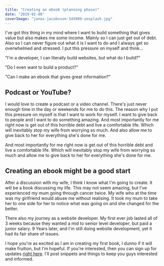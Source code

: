 ```yaml
---
title: "Creating an ebook (planning phase)"
date: "2019-02-08"
coverImage: "jonas-jacobsson-545909-unsplash.jpg"
---
```


I've got this thing in my mind where I want to build something that gives value but also makes me some income. Mainly so I can just get out of debt. Also so I can never figure out what it is I want to do and I always get so overwhelmed and stressed. I put this pressure on myself and think...

"I'm a developer, I can literally build websites, but what do I build?"

"Do I even want to build a product?"

"Can I make an ebook that gives great information?"

## Podcast or YouTube?

I would love to create a podcast or a video channel. There's just never enough time in the day or weekends for me to do this. The reason why I put this pressure on myself is that I want to work for myself. I want to give back to people and I want to do something amazing. And most importantly for me right now is get out of this horrible debt and live a comfortable life. Which will inevitably stop my wife from worrying so much. And also allow me to give back to her for everything she's done for me.

And most importantly for me right now is get out of this horrible debt and live a comfortable life. Which will inevitably stop my wife from worrying so much and allow me to give back to her for everything she's done for me.

## Creating an ebook might be a good start

After a discussion with my wife, I think I know what I'm going to create. It will be a book discussing my life. This may not seem amazing, but I've experienced my mum going through cancer twice. My wife who at the time was my girlfriend would abuse me without realising. It took my mum to take her to one side for her to notice what was going on and she changed for the better.

There also my journey as a website developer. My first ever job lasted all of 3 weeks because they wanted a mid to senior level developer, but paid a junior salary. 9 Years later, and I'm still doing website development, yet it had its fair share of issues.

I hope you're as excited as I am in creating my first book, I dunno if it will make fruition, but I'm hopeful. If you're interested, then you can sign up for updates [right here](https://gumroad.com/michaelbrooks/follow). I'll post snippets and things to keep you guys interested and informed.

